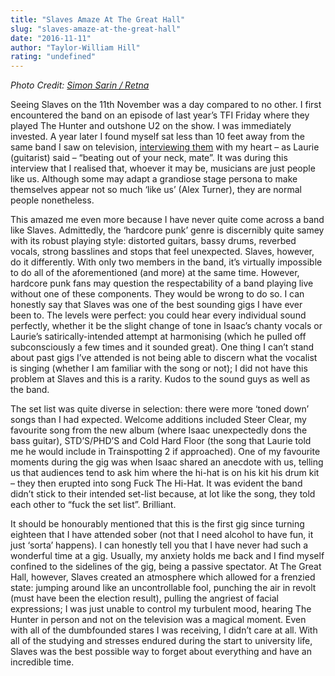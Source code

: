 ```yaml
---
title: "Slaves Amaze At The Great Hall"
slug: "slaves-amaze-at-the-great-hall"
date: "2016-11-11"
author: "Taylor-William Hill"
rating: "undefined"
---
```


_Photo Credit: [Simon Sarin / Retna](http://scala.co.uk/s/2015/05/slaves-live-at-scala-photos/)_

Seeing Slaves on the 11th November was a day compared to no other. I first encountered the band on an episode of last year’s TFI Friday where they played The Hunter and outshone U2 on the show. I was immediately invested. A year later I found myself sat less than 10 feet away from the same band I saw on television, [interviewing them](http://pearshapedexeter.com/slaves-3/) with my heart – as Laurie (guitarist) said – “beating out of your neck, mate”. It was during this interview that I realised that, whoever it may be, musicians are just people like us. Although some may adapt a grandiose stage persona to make themselves appear not so much ‘like us’ (Alex Turner), they are normal people nonetheless.

This amazed me even more because I have never quite come across a band like Slaves. Admittedly, the ‘hardcore punk’ genre is discernibly quite samey with its robust playing style: distorted guitars, bassy drums, reverbed vocals, strong basslines and stops that feel unexpected. Slaves, however, do it differently. With only two members in the band, it’s virtually impossible to do all of the aforementioned (and more) at the same time. However, hardcore punk fans may question the respectability of a band playing live without one of these components. They would be wrong to do so. I can honestly say that Slaves was one of the best sounding gigs I have ever been to. The levels were perfect: you could hear every individual sound perfectly, whether it be the slight change of tone in Isaac’s chanty vocals or Laurie’s satirically-intended attempt at harmonising (which he pulled off subconsciously a few times and it sounded great). One thing I can’t stand about past gigs I’ve attended is not being able to discern what the vocalist is singing (whether I am familiar with the song or not); I did not have this problem at Slaves and this is a rarity. Kudos to the sound guys as well as the band.

The set list was quite diverse in selection: there were more ‘toned down’ songs than I had expected. Welcome additions included Steer Clear, my favourite song from the new album (where Isaac unexpectedly dons the bass guitar), STD’S/PHD’S and Cold Hard Floor (the song that Laurie told me he would include in Trainspotting 2 if approached). One of my favourite moments during the gig was when Isaac shared an anecdote with us, telling us that audiences tend to ask him where the hi-hat is on his kit his drum kit – they then erupted into song Fuck The Hi-Hat. It was evident the band didn’t stick to their intended set-list because, at lot like the song, they told each other to “fuck the set list”. Brilliant.

It should be honourably mentioned that this is the first gig since turning eighteen that I have attended sober (not that I need alcohol to have fun, it just ‘sorta’ happens). I can honestly tell you that I have never had such a wonderful time at a gig. Usually, my anxiety holds me back and I find myself confined to the sidelines of the gig, being a passive spectator. At The Great Hall, however, Slaves created an atmosphere which allowed for a frenzied state: jumping around like an uncontrollable fool, punching the air in revolt (must have been the election result), pulling the angriest of facial expressions; I was just unable to control my turbulent mood, hearing The Hunter in person and not on the television was a magical moment. Even with all of the dumbfounded stares I was receiving, I didn’t care at all. With all of the studying and stresses endured during the start to university life, Slaves was the best possible way to forget about everything and have an incredible time.
